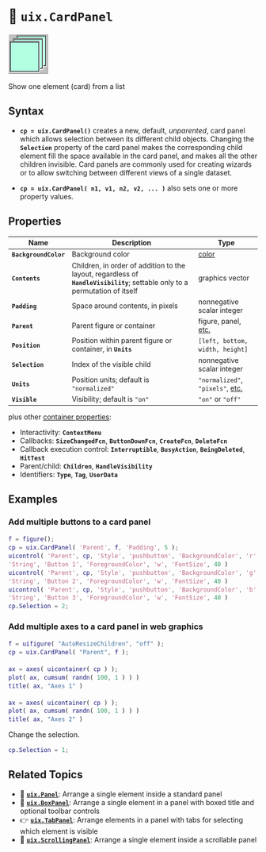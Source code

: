 # :card_index: **`uix.CardPanel`**

![CardPanel](Images/bigicon_CardPanel.png "CardPanel")

Show one element (card) from a list

## Syntax

* **`cp = uix.CardPanel()`** creates a new, default, *unparented*, card panel which allows selection between its different child objects. Changing the **`Selection`** property of the card panel makes the corresponding child element fill the space available in the card panel, and makes all the other children invisible. Card panels are commonly used for creating wizards or to allow switching between different views of a single dataset.

* **`cp = uix.CardPanel( n1, v1, n2, v2, ... )`** also sets one or more property values.

## Properties

| Name | Description | Type |
| --- | --- | --- |
| **`BackgroundColor`** | Background color | [color](https://www.mathworks.com/help/matlab/creating_plots/specify-plot-colors.html) |
| **`Contents`** | Children, in order of addition to the layout, regardless of **`HandleVisibility`**; settable only to a permutation of itself | graphics vector | 
| **`Padding`** | Space around contents, in pixels | nonnegative scalar integer
| **`Parent`** | Parent figure or container | figure, panel, [etc.](https://www.mathworks.com/help/matlab/ref/matlab.ui.container.panel-properties.html#mw_e4809363-1f35-4bc7-89f8-36ed9cccb017) |
| **`Position`** | Position within parent figure or container, in **`Units`** | `[left, bottom, width, height]`  |
| **`Selection`** | Index of the visible child | nonnegative scalar integer |
| **`Units`** | Position units; default is `"normalized"` | `"normalized"`, `"pixels"`, [etc.](https://www.mathworks.com/help/matlab/ref/matlab.ui.container.panel-properties.html#bub8wap-1_sep_shared-Position) |
| **`Visible`** | Visibility; default is `"on"` | `"on"` or `"off"` |

plus other [container properties](https://www.mathworks.com/help/matlab/ref/matlab.ui.container.panel-properties.html):
* Interactivity: **`ContextMenu`**
* Callbacks: **`SizeChangedFcn`**, **`ButtonDownFcn`**, **`CreateFcn`**, **`DeleteFcn`**
* Callback execution control: **`Interruptible`**, **`BusyAction`**, **`BeingDeleted`**, **`HitTest`**
* Parent/child: **`Children`**, **`HandleVisibility`**
* Identifiers: **`Type`**, **`Tag`**, **`UserData`**

## Examples

### Add multiple buttons to a card panel

```matlab
f = figure();
cp = uix.CardPanel( 'Parent', f, 'Padding', 5 );
uicontrol( 'Parent', cp, 'Style', 'pushbutton', 'BackgroundColor', 'r', ...
'String', 'Button 1', 'ForegroundColor', 'w', 'FontSize', 40 )
uicontrol( 'Parent', cp, 'Style', 'pushbutton', 'BackgroundColor', 'g', ...
'String', 'Button 2', 'ForegroundColor', 'w', 'FontSize', 40 )
uicontrol( 'Parent', cp, 'Style', 'pushbutton', 'BackgroundColor', 'b', ...
'String', 'Button 3', 'ForegroundColor', 'w', 'FontSize', 40 )
cp.Selection = 2;
```

### Add multiple axes to a card panel in web graphics

```matlab
f = uifigure( "AutoResizeChildren", "off" );
cp = uix.CardPanel( "Parent", f );

ax = axes( uicontainer( cp ) );
plot( ax, cumsum( randn( 100, 1 ) ) )
title( ax, "Axes 1" )

ax = axes( uicontainer( cp ) );
plot( ax, cumsum( randn( 100, 1 ) ) )
title( ax, "Axes 2" )
```
Change the selection.
```matlab
cp.Selection = 1;
```

## Related Topics

* :page_facing_up: [**`uix.Panel`**](uixPanel.md): Arrange a single element inside a standard panel
* :black_square_button: [**`uix.BoxPanel`**](uixBoxPanel.md): Arrange a single element in a panel with boxed title and optional toolbar controls
* :point_right: [**`uix.TabPanel`**](uixTabPanel.md): Arrange elements in a panel with tabs for selecting which element is visible
* :scroll: [**`uix.ScrollingPanel`**](uixScrollingPanel.md): Arrange a single element inside a scrollable panel